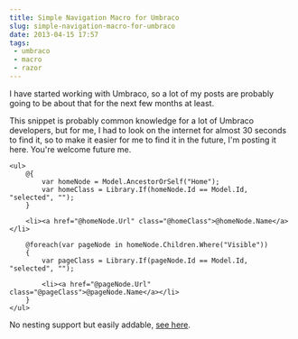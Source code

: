 ```yaml
---
title: Simple Navigation Macro for Umbraco
slug: simple-navigation-macro-for-umbraco
date: 2013-04-15 17:57
tags: 
 - umbraco
 - macro
 - razor
---
```

I have started working with Umbraco, so a lot of my posts are probably going to be about that for the next few months at least.

This snippet is probably common knowledge for a lot of Umbraco developers, but for me, I had to look on the internet for almost 30 seconds to find it, so to make it easier for me to find it in the future, I'm posting it here. You're welcome future me.

	<ul>
		@{ 
			var homeNode = Model.AncestorOrSelf("Home"); 
		  	var homeClass = Library.If(homeNode.Id == Model.Id, "selected", "");
		}
		
	    <li><a href="@homeNode.Url" class="@homeClass">@homeNode.Name</a></li>		
		
		@foreach(var pageNode in homeNode.Children.Where("Visible"))
		{
			var pageClass = Library.If(pageNode.Id == Model.Id, "selected", "");
			
			<li><a href="@pageNode.Url" class="@pageClass">@pageNode.Name</a></li>
		}
	</ul>

No nesting support but easily addable, [see here](http://umbraco.com/help-and-support/video-tutorials/umbraco-fundamentals/razor-recipes/navigation.aspx).